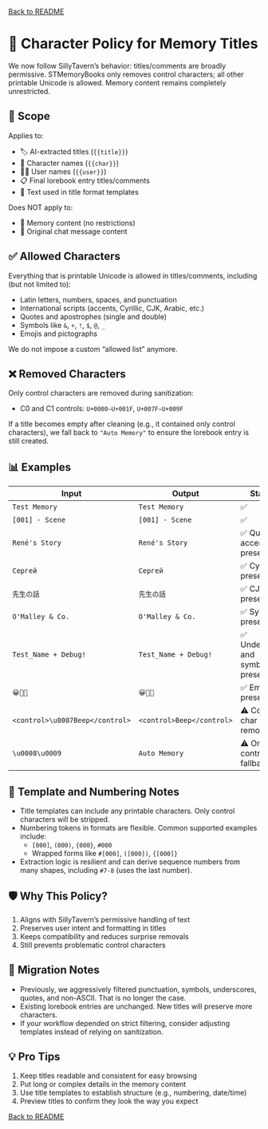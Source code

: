 [Back to README](readme.md)

# 📝 Character Policy for Memory Titles

We now follow SillyTavern’s behavior: titles/comments are broadly permissive. STMemoryBooks only removes control characters; all other printable Unicode is allowed. Memory content remains completely unrestricted.

## 🎯 Scope

Applies to:
- 🏷️ AI-extracted titles (`{{title}}`)
- 👤 Character names (`{{char}}`)
- 🧑‍💻 User names (`{{user}}`)
- 📋 Final lorebook entry titles/comments
- 🎨 Text used in title format templates

Does NOT apply to:
- 📝 Memory content (no restrictions)
- 💬 Original chat message content

## ✅ Allowed Characters

Everything that is printable Unicode is allowed in titles/comments, including (but not limited to):
- Latin letters, numbers, spaces, and punctuation
- International scripts (accents, Cyrillic, CJK, Arabic, etc.)
- Quotes and apostrophes (single and double)
- Symbols like `&`, `+`, `!`, `$`, `@`, `_`
- Emojis and pictographs

We do not impose a custom “allowed list” anymore.

## ❌ Removed Characters

Only control characters are removed during sanitization:
- C0 and C1 controls: `U+0000–U+001F`, `U+007F–U+009F`

If a title becomes empty after cleaning (e.g., it contained only control characters), we fall back to `"Auto Memory"` to ensure the lorebook entry is still created.

## 📊 Examples

| Input | Output | Status |
|-------|--------|--------|
| `Test Memory` | `Test Memory` | ✅ |
| `[001] - Scene` | `[001] - Scene` | ✅ |
| `René's Story` | `René's Story` | ✅ Quotes, accents preserved |
| `Сергей` | `Сергей` | ✅ Cyrillic preserved |
| `先生の話` | `先生の話` | ✅ CJK preserved |
| `O'Malley & Co.` | `O'Malley & Co.` | ✅ Symbols preserved |
| `Test_Name + Debug!` | `Test_Name + Debug!` | ✅ Underscore and symbols preserved |
| `😀🎯🧠` | `😀🎯🧠` | ✅ Emojis preserved |
| `<control>\u0007Beep</control>` | `<control>Beep</control>` | ⚠️ Control char removed |
| `\u0008\u0009` | `Auto Memory` | ⚠️ Only controls → fallback |

## 🔢 Template and Numbering Notes

- Title templates can include any printable characters. Only control characters will be stripped.
- Numbering tokens in formats are flexible. Common supported examples include:
  - `[000]`, `(000)`, `{000}`, `#000`
  - Wrapped forms like `#[000]`, `([000])`, `{[000]}`
- Extraction logic is resilient and can derive sequence numbers from many shapes, including `#7-8` (uses the last number).

## 🛡️ Why This Policy?

1. Aligns with SillyTavern’s permissive handling of text
2. Preserves user intent and formatting in titles
3. Keeps compatibility and reduces surprise removals
4. Still prevents problematic control characters

## 🧭 Migration Notes

- Previously, we aggressively filtered punctuation, symbols, underscores, quotes, and non-ASCII. That is no longer the case.
- Existing lorebook entries are unchanged. New titles will preserve more characters.
- If your workflow depended on strict filtering, consider adjusting templates instead of relying on sanitization.

## 💡 Pro Tips

1. Keep titles readable and consistent for easy browsing
2. Put long or complex details in the memory content
3. Use title templates to establish structure (e.g., numbering, date/time)
4. Preview titles to confirm they look the way you expect

[Back to README](readme.md)
